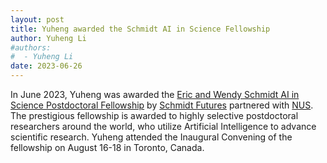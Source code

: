 ```yaml
---
layout: post
title: Yuheng awarded the Schmidt AI in Science Fellowship
author: Yuheng Li
#authors:
#  - Yuheng Li
date: 2023-06-26
---
```


In June 2023, Yuheng was awarded the [Eric and Wendy Schmidt AI in Science Postdoctoral Fellowship](https://www.schmidtsciences.org/schmidt-ai-in-science-postdocs/) by [Schmidt Futures](https://www.schmidtfutures.org/) partnered with [NUS](https://www.nus.edu.sg/research/odprt-home/fellowships/eric-and-wendy-schmidt-ai-in-science-postdoctoral-fellowship). The prestigious fellowship is awarded to highly selective postdoctoral researchers around the world, who utilize Artificial Intelligence to advance scientific research. Yuheng attended the Inaugural Convening of the fellowship on August 16-18 in Toronto, Canada.